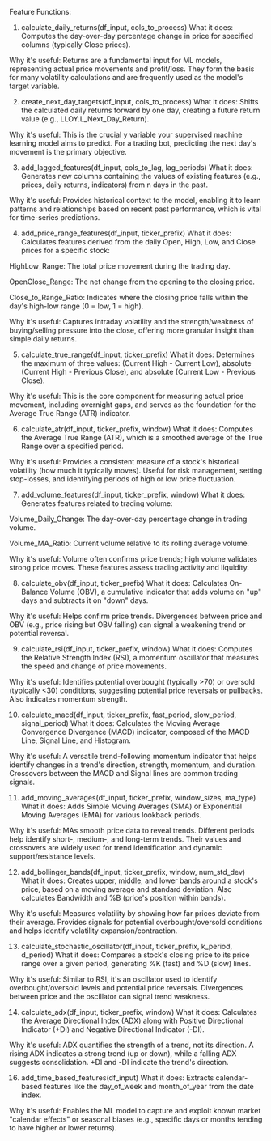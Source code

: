Feature Functions:

1. calculate_daily_returns(df_input, cols_to_process)
What it does: Computes the day-over-day percentage change in price for specified columns (typically Close prices).

Why it's useful: Returns are a fundamental input for ML models, representing actual price movements and profit/loss. They form the basis for many volatility calculations and are frequently used as the model's target variable.

2. create_next_day_targets(df_input, cols_to_process)
What it does: Shifts the calculated daily returns forward by one day, creating a future return value (e.g., LLOY.L_Next_Day_Return).

Why it's useful: This is the crucial y variable your supervised machine learning model aims to predict. For a trading bot, predicting the next day's movement is the primary objective.

3. add_lagged_features(df_input, cols_to_lag, lag_periods)
What it does: Generates new columns containing the values of existing features (e.g., prices, daily returns, indicators) from n days in the past.

Why it's useful: Provides historical context to the model, enabling it to learn patterns and relationships based on recent past performance, which is vital for time-series predictions.

4. add_price_range_features(df_input, ticker_prefix)
What it does: Calculates features derived from the daily Open, High, Low, and Close prices for a specific stock:

HighLow_Range: The total price movement during the trading day.

OpenClose_Range: The net change from the opening to the closing price.

Close_to_Range_Ratio: Indicates where the closing price falls within the day's high-low range (0 = low, 1 = high).

Why it's useful: Captures intraday volatility and the strength/weakness of buying/selling pressure into the close, offering more granular insight than simple daily returns.

5. calculate_true_range(df_input, ticker_prefix)
What it does: Determines the maximum of three values: (Current High - Current Low), absolute (Current High - Previous Close), and absolute (Current Low - Previous Close).

Why it's useful: This is the core component for measuring actual price movement, including overnight gaps, and serves as the foundation for the Average True Range (ATR) indicator.

6. calculate_atr(df_input, ticker_prefix, window)
What it does: Computes the Average True Range (ATR), which is a smoothed average of the True Range over a specified period.

Why it's useful: Provides a consistent measure of a stock's historical volatility (how much it typically moves). Useful for risk management, setting stop-losses, and identifying periods of high or low price fluctuation.

7. add_volume_features(df_input, ticker_prefix, window)
What it does: Generates features related to trading volume:

Volume_Daily_Change: The day-over-day percentage change in trading volume.

Volume_MA_Ratio: Current volume relative to its rolling average volume.

Why it's useful: Volume often confirms price trends; high volume validates strong price moves. These features assess trading activity and liquidity.

8. calculate_obv(df_input, ticker_prefix)
What it does: Calculates On-Balance Volume (OBV), a cumulative indicator that adds volume on "up" days and subtracts it on "down" days.

Why it's useful: Helps confirm price trends. Divergences between price and OBV (e.g., price rising but OBV falling) can signal a weakening trend or potential reversal.

9. calculate_rsi(df_input, ticker_prefix, window)
What it does: Computes the Relative Strength Index (RSI), a momentum oscillator that measures the speed and change of price movements.

Why it's useful: Identifies potential overbought (typically >70) or oversold (typically <30) conditions, suggesting potential price reversals or pullbacks. Also indicates momentum strength.

10. calculate_macd(df_input, ticker_prefix, fast_period, slow_period, signal_period)
What it does: Calculates the Moving Average Convergence Divergence (MACD) indicator, composed of the MACD Line, Signal Line, and Histogram.

Why it's useful: A versatile trend-following momentum indicator that helps identify changes in a trend's direction, strength, momentum, and duration. Crossovers between the MACD and Signal lines are common trading signals.

11. add_moving_averages(df_input, ticker_prefix, window_sizes, ma_type)
What it does: Adds Simple Moving Averages (SMA) or Exponential Moving Averages (EMA) for various lookback periods.

Why it's useful: MAs smooth price data to reveal trends. Different periods help identify short-, medium-, and long-term trends. Their values and crossovers are widely used for trend identification and dynamic support/resistance levels.

12. add_bollinger_bands(df_input, ticker_prefix, window, num_std_dev)
What it does: Creates upper, middle, and lower bands around a stock's price, based on a moving average and standard deviation. Also calculates Bandwidth and %B (price's position within bands).

Why it's useful: Measures volatility by showing how far prices deviate from their average. Provides signals for potential overbought/oversold conditions and helps identify volatility expansion/contraction.

13. calculate_stochastic_oscillator(df_input, ticker_prefix, k_period, d_period)
What it does: Compares a stock's closing price to its price range over a given period, generating %K (fast) and %D (slow) lines.

Why it's useful: Similar to RSI, it's an oscillator used to identify overbought/oversold levels and potential price reversals. Divergences between price and the oscillator can signal trend weakness.

14. calculate_adx(df_input, ticker_prefix, window)
What it does: Calculates the Average Directional Index (ADX) along with Positive Directional Indicator (+DI) and Negative Directional Indicator (-DI).

Why it's useful: ADX quantifies the strength of a trend, not its direction. A rising ADX indicates a strong trend (up or down), while a falling ADX suggests consolidation. +DI and -DI indicate the trend's direction.


16. add_time_based_features(df_input)
What it does: Extracts calendar-based features like the day_of_week and month_of_year from the date index.

Why it's useful: Enables the ML model to capture and exploit known market "calendar effects" or seasonal biases (e.g., specific days or months tending to have higher or lower returns).